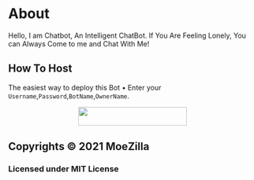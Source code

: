 # About
Hello, I am Chatbot, An Intelligent ChatBot. If You Are Feeling Lonely, You can Always Come to me and Chat With Me!
## How To Host
The easiest way to deploy this Bot
• Enter your ```Username```,```Password```,```BotName```,```OwnerName```.
<p align="center"><a href="https://heroku.com/deploy?template=https://github.com/hdiiofficial/Insta-Chat-bot"> <img src="https://img.shields.io/badge/Deploy%20To%20Heroku-black?style=for-the-badge&logo=heroku" width="220" height="38.45"/></a></p>
 
## Copyrights © 2021 MoeZilla

### Licensed under MIT License
